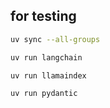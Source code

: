 ## for testing

```sh
uv sync --all-groups
``` 

```sh
uv run langchain
``` 

```sh
uv run llamaindex
``` 

```sh
uv run pydantic
``` 
